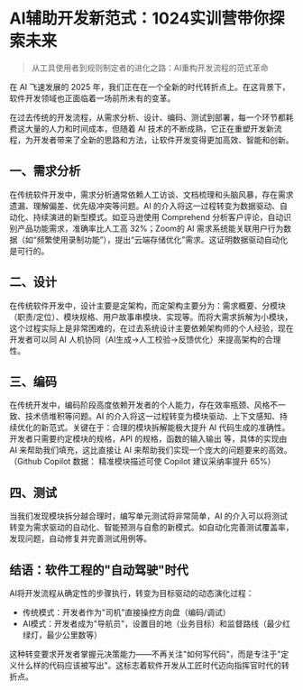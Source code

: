 # AI辅助开发新范式：1024实训营带你探索未来

> 从工具使用者到规则制定者的进化之路：AI重构开发流程的范式革命

在 AI 飞速发展的 2025 年，我们正在在一个全新的时代转折点上。在这背景下，软件开发领域也正面临着一场前所未有的变革。

在过去传统的开发流程，从需求分析、设计、编码、测试到部署，每一个环节都耗费这大量的人力和时间成本，但随着 AI 技术的不断成熟，它正在重塑开发新流程，为开发者带来了全新的思路和方法，让软件开发变得更加高效、智能和创新。

## 一、需求分析

在传统软件开发中，需求分析通常依赖人工访谈、文档梳理和头脑风暴，存在需求遗漏、理解偏差、优先级冲突等问题。AI 的介入将这一过程转变为数据驱动、自动化、持续演进的新型模式。如亚马逊使用 Comprehend 分析客户评论，自动识别产品功能需求，准确率比人工高 32%；Zoom的 AI 需求系统能关联用户行为数据（如“频繁使用录制功能”），提出“云端存储优化”需求。这证明数据驱动自动化是可行的。

## 二、设计

在传统软件开发中，设计主要是定架构，而定架构主要分为：需求概要、分模块（职责/定位）、模块规格、用户故事串模块、实现等。而将大需求拆解为小模块，这个过程实际上是非常困难的，在过去系统设计主要依赖架构师的个人经验，现在开发者可以同 AI 人机协同（AI生成→人工校验→反馈优化）来提高架构的合理性。

## 三、编码

在传统开发中，编码阶段高度依赖开发者的个人能力，存在效率瓶颈、风格不一致、技术债堆积等问题。AI 的介入将这一过程转变为模块驱动、上下文感知、持续优化的新范式。关键在于：合理的模块拆解能极大提升 AI 代码生成的准确性。开发者只需要约定模块的规格，API 的规格，函数的输入输出 等，具体的实现由 AI 来帮助我们填充，这比直接让 AI 来帮助我们实现一个庞大的问题要来的高效。（Github Copilot 数据： 精准模块描述可使 Copilot 建议采纳率提升 65%）

## 四、测试

当我们发现模块拆分越合理时，编写单元测试将非常简单，AI 的介入可以将测试转变为需求驱动的自动化、智能预测与自愈的新模式。如自动化完善测试覆盖率，发现问题，自动修复并完善测试用例等。

## 结语：软件工程的"自动驾驶"时代

AI将开发流程从确定性的步骤执行，转变为目标驱动的动态演化过程：

- 传统模式：开发者作为"司机"直接操控方向盘（编码/调试）
- AI模式：开发者成为"导航员"，设置目的地（业务目标）和监督路线（最少红绿灯，最少公里数等）

这种转变要求开发者掌握元决策能力——不再关注"如何写代码"，而是专注于"定义什么样的代码应该被写出"。这标志着软件开发从工匠时代迈向指挥官时代的转折点。
